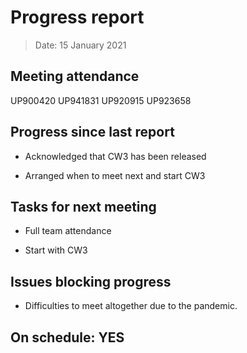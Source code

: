 <!-- File name must be Year-Month-Date.md
e.g. 2020-10-12.md -->

<!--One report per week Minimum!-->
# Progress report

> Date: 15 January 2021

<!--Names of those who attended the meeting, CSV-->
## Meeting attendance

UP900420
UP941831
UP920915
UP923658

## Progress since last report
<!--What have you done ?-->
<!--Single line bullet point-->
* Acknowledged that CW3 has been released

* Arranged when to meet next and start CW3

## Tasks for next meeting

<!--What will you do before the next?-->
<!--Single line bullet point-->

* Full team attendance

* Start with CW3

## Issues blocking progress

* Difficulties to meet altogether due to the pandemic.

<!--Pick one-->
<!--## On schedule: YES-->
<!--## On schedule: NO-->

## On schedule: YES
